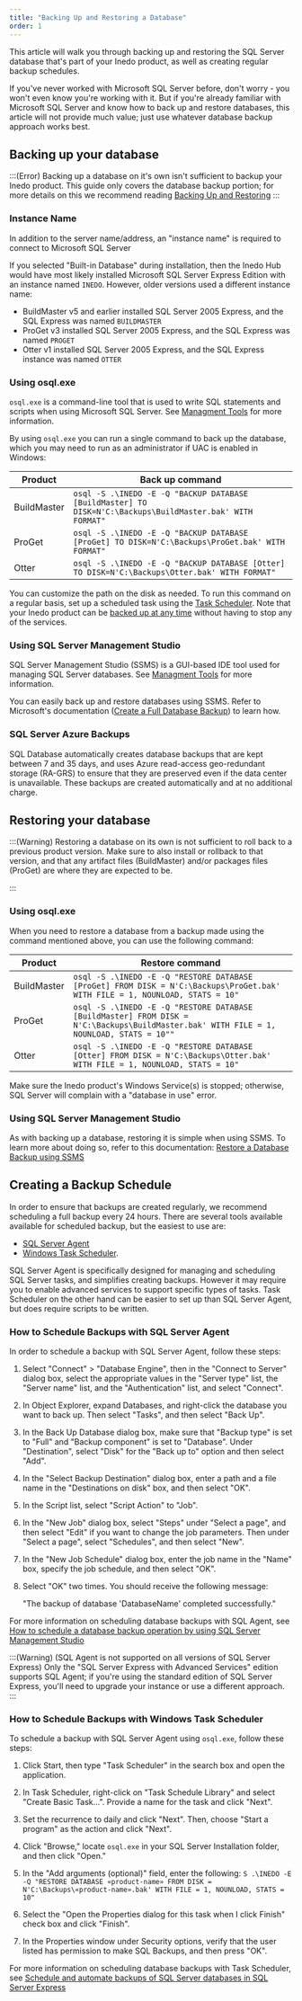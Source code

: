 ```yaml
---
title: "Backing Up and Restoring a Database"
order: 1
---
```


This article will walk you through backing up and restoring the SQL Server database that's part of your Inedo product, as well as creating regular backup schedules. 

If you've never worked with Microsoft SQL Server before, don't worry - you won't even know you're working with it.  But if you're already familiar with Microsoft SQL Server and know how to back up and restore databases, this article will not provide much value; just use whatever database backup approach works best.

## Backing up your database
:::(Error)
Backing up a database on it's own isn't sufficient to backup your Inedo product. This guide only covers the database backup portion; for more details on this we recommend reading [Backing Up and Restoring](/docs/installation/backing-up-restoring)
:::

### Instance Name
In addition to the server name/address, an "instance name" is required to connect to Microsoft SQL Server

If you selected "Built-in Database" during installation, then the Inedo Hub would have most likely installed Microsoft SQL Server Express Edition with an instance named `INEDO`. However, older versions used a different instance name:

- BuildMaster v5 and earlier installed SQL Server 2005 Express, and the SQL Express was named `BUILDMASTER`
- ProGet v3 installed SQL Server 2005 Express, and the SQL Express was named `PROGET`
- Otter v1 installed SQL Server 2005 Express, and the SQL Express instance was named `OTTER`

### Using osql.exe
`osql.exe` is a command-line tool that is used to write SQL statements and scripts when using Microsoft SQL Server.  See [Managment Tools](/docs/installation/sql-server#management-tools) for more information.

By using `osql.exe` you can run a single command to back up the database, which you may need to run as an administrator if UAC is enabled in Windows:

| Product | Back up command |
| --- | --- |
| BuildMaster | ``osql -S .\INEDO -E -Q "BACKUP DATABASE [BuildMaster] TO DISK=N'C:\Backups\BuildMaster.bak' WITH FORMAT"``
| ProGet | ``osql -S .\INEDO -E -Q "BACKUP DATABASE [ProGet] TO DISK=N'C:\Backups\ProGet.bak' WITH FORMAT"``
| Otter | ``osql -S .\INEDO -E -Q "BACKUP DATABASE [Otter] TO DISK=N'C:\Backups\Otter.bak' WITH FORMAT"``

You can customize the path on the disk as needed. To run this command on a regular basis, set up a scheduled task using the [Task Scheduler](http://windows.microsoft.com/en-US/windows-vista/Schedule-a-task). Note that your Inedo product can be [backed up at any time](/docs/installation/backing-up-restoring) without having to stop any of the services.

### Using SQL Server Management Studio
SQL Server Management Studio (SSMS) is a GUI-based IDE tool used for managing SQL Server databases. See [Managment Tools](/docs/installation/sql-server#management-tools) for more information.

You can easily back up and restore databases using SSMS. Refer to Microsoft's documentation ([Create a Full Database Backup](https://learn.microsoft.com/en-us/sql/relational-databases/backup-restore/create-a-full-database-backup-sql-server?view=sql-server-ver16)) to learn how.

### SQL Server Azure Backups

SQL Database automatically creates database backups that are kept between 7 and 35 days, and uses Azure read-access geo-redundant storage (RA-GRS) to ensure that they are preserved even if the data center is unavailable. These backups are created automatically and at no additional charge.

## Restoring your database
:::(Warning)
Restoring a database on its own is not sufficient to roll back to a previous product version. Make sure to also install or rollback to that version, and that any artifact files (BuildMaster) and/or packages files (ProGet) are where they are expected to be.

:::

### Using osql.exe

When you need to restore a database from a backup made using the command mentioned above, you can use the following command:

| Product | Restore command |
| --- | --- |
| BuildMaster | ``osql -S .\INEDO -E -Q "RESTORE DATABASE [ProGet] FROM DISK = N'C:\Backups\ProGet.bak' WITH FILE = 1, NOUNLOAD, STATS = 10"``
| ProGet | ``osql -S .\INEDO -E -Q "RESTORE DATABASE [BuildMaster] FROM DISK = N'C:\Backups\BuildMaster.bak' WITH FILE = 1, NOUNLOAD, STATS = 10""``
| Otter | ``osql -S .\INEDO -E -Q "RESTORE DATABASE [Otter] FROM DISK = N'C:\Backups\Otter.bak' WITH FILE = 1, NOUNLOAD, STATS = 10"``

Make sure the Inedo product's Windows Service(s) is stopped; otherwise, SQL Server will complain with a "database in use" error.

### Using SQL Server Management Studio

As with backing up a database, restoring it is simple when using SSMS. To learn more about doing so, refer to this documentation: [Restore a Database Backup using SSMS](https://learn.microsoft.com/en-us/sql/relational-databases/backup-restore/restore-a-database-backup-using-ssms?view=sql-server-ver16)

## Creating a Backup Schedule

In order to ensure that backups are created regularly, we recommend scheduling a full backup every 24 hours. There are several tools available available for scheduled backup, but the easiest to use are:
* [SQL Server Agent](https://learn.microsoft.com/en-us/sql/ssms/agent/sql-server-agent?view=sql-server-ver16)
* [Windows Task Scheduler]( https://docs.microsoft.com/en-us/windows/win32/taskschd/introduction-to-task-scheduler.).

SQL Server Agent is specifically designed for managing and scheduling SQL Server tasks, and simplifies creating backups. However it may require you to enable advanced services to support specific types of tasks. Task Scheduler on the other hand can be easier to set up than SQL Server Agent, but does require scripts to be written.

### How to Schedule Backups with SQL Server Agent

In order to schedule a backup with SQL Server Agent, follow these steps:

1. Select "Connect" > "Database Engine", then in the "Connect to Server" dialog box, select the appropriate values in the "Server type" list, the "Server name" list, and the "Authentication" list, and select "Connect".

2. In Object Explorer, expand Databases, and right-click the database you want to back up. Then select "Tasks", and then select "Back Up".

3. In the Back Up Database dialog box, make sure that "Backup type" is set to "Full" and "Backup component" is set to "Database". Under "Destination", select "Disk" for the "Back up to" option and then select "Add".

4. In the "Select Backup Destination" dialog box, enter a path and a file name in the "Destinations on disk" box, and then select "OK".

5. In the Script list, select "Script Action" to "Job".

6. In the "New Job" dialog box, select "Steps" under "Select a page", and then select "Edit" if you want to change the job parameters. Then under "Select a page", select "Schedules", and then select "New".

7. In the "New Job Schedule" dialog box, enter the job name in the "Name" box, specify the job schedule, and then select "OK".

8. Select "OK" two times. You should receive the following message:

    "The backup of database 'DatabaseName' completed successfully."

For more information on scheduling database backups with SQL Agent, see [How to schedule a database backup operation by using SQL Server Management Studio](https://learn.microsoft.com/en-us/sql/relational-databases/backup-restore/schedule-database-backup-operation-ssms?view=sql-server-ver16)

:::(Warning) (SQL Agent is not supported on all versions of SQL Server Express)
Only the "SQL Server Express with Advanced Services" edition supports SQL Agent; if you're using the standard edition of SQL Server Express, you'll need to upgrade your instance or use a different approach.
:::


 ### How to Schedule Backups with Windows Task Scheduler

To schedule a backup with SQL Server Agent using `osql.exe`, follow these steps:

1. Click Start, then type "Task Scheduler" in the search box and open the application.

2. In Task Scheduler, right-click on "Task Schedule Library" and select "Create Basic Task…". Provide a name for the task and click "Next".

3. Set the recurrence to daily and click "Next". Then, choose "Start a program" as the action and click "Next".

4. Click "Browse," locate `osql.exe` in your SQL Server Installation folder, and then click "Open."

5. In the "Add arguments (optional)" field, enter the following: `S .\INEDO -E -Q "RESTORE DATABASE «product-name» FROM DISK = N'C:\Backups\«product-name».bak' WITH FILE = 1, NOUNLOAD, STATS = 10"`

6. Select the "Open the Properties dialog for this task when I click Finish" check box and click "Finish".

7. In the Properties window under Security options, verify that the user listed has permission to make SQL Backups, and then press "OK".

For more information on scheduling database backups with Task Scheduler, see [Schedule and automate backups of SQL Server databases in SQL Server Express](https://learn.microsoft.com/en-us/troubleshoot/sql/database-engine/backup-restore/schedule-automate-backup-database)